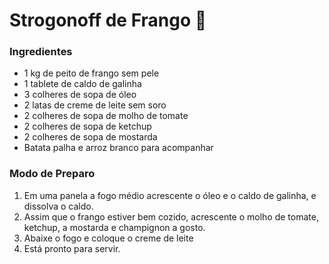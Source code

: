 # Strogonoff de Frango :chicken:

### Ingredientes

- 1 kg de peito de frango sem pele
- 1 tablete de caldo de galinha
- 3 colheres de sopa de óleo
- 2 latas de creme de leite sem soro
- 2 colheres de sopa de molho de tomate
- 2 colheres de sopa de ketchup
- 2 colheres de sopa de mostarda
- Batata palha e arroz branco para acompanhar

### Modo de Preparo

1. Em uma panela a fogo médio acrescente o óleo e o caldo de galinha, e dissolva o caldo.
2. Assim que o frango estiver bem cozido, acrescente o molho de tomate, ketchup, a mostarda e champignon a gosto.
3. Abaixe o fogo e coloque o creme de leite
4. Está pronto para servir.







